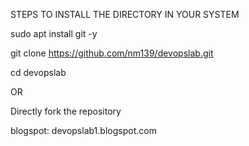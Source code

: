 STEPS TO INSTALL THE DIRECTORY IN YOUR SYSTEM

sudo apt install git -y


git clone https://github.com/nm139/devopslab.git


cd devopslab

 OR

Directly fork the repository



blogspot: devopslab1.blogspot.com
